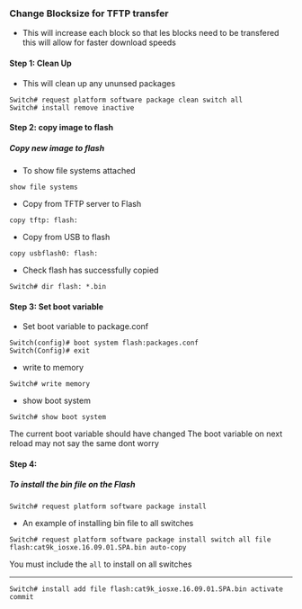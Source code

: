 ### Change Blocksize for TFTP transfer
* This will increase each block so that les blocks need to be transfered this will allow for faster download speeds


#### Step 1: Clean Up

* This will clean up any ununsed packages
```
Switch# request platform software package clean switch all
Switch# install remove inactive
```

#### Step 2: copy image to flash

##### Copy new image to flash
* To show file systems attached
```
show file systems
```


* Copy from TFTP server to Flash
```
copy tftp: flash:
```

* Copy from USB to flash
```
copy usbflash0: flash:
```

* Check flash has successfully copied
```
Switch# dir flash: *.bin
```


#### Step 3: Set boot variable

* Set boot variable to package.conf
```
Switch(config)# boot system flash:packages.conf
Switch(Config)# exit
```
* write to memory
```
Switch# write memory
```

* show boot system
```
Switch# show boot system
```
The current boot variable should have changed
The boot variable on next reload may not say the same
dont worry

#### Step 4:

##### To install the bin file on the Flash

```
Switch# request platform software package install
```

* An example of installing bin file to all switches

```
Switch# request platform software package install switch all file flash:cat9k_iosxe.16.09.01.SPA.bin auto-copy
```
You must include the `all` to install on all switches  

----------

```
Switch# install add file flash:cat9k_iosxe.16.09.01.SPA.bin activate commit
```
